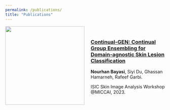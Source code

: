 ```yaml
---
permalink: /publications/
title: "Publications"
---
```


<div style="display: flex; align-items: center;">
    <img src="http://nourhanb.github.io/images/main_continual_gen.jpg" style="width: 250px; height: auto; margin-right: 20px;">
    <div>
        <h3><a href="https://workshop2023.isic-archive.com/paper_bayasi.pdf">Continual-GEN: Continual Group Ensembling for Domain-agnostic Skin Lesion Classification</a></h3>
        <p><strong>Nourhan Bayasi</strong>, Siyi Du, Ghassan Hamarneh, Rafeef Garbi.</p>
        <p>ISIC Skin Image Analysis Workshop @MICCAI, 2023.</p>
    </div>
</div>
